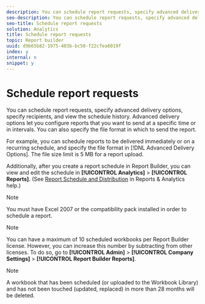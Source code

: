```yaml
---
description: You can schedule report requests, specify advanced delivery options, specify recipients, and view the schedule history. Advanced delivery options let you configure reports that you want to send at a specific time or in intervals. You can also specify the file format in which to send the report.
seo-description: You can schedule report requests, specify advanced delivery options, specify recipients, and view the schedule history. Advanced delivery options let you configure reports that you want to send at a specific time or in intervals. You can also specify the file format in which to send the report.
seo-title: Schedule report requests
solution: Analytics
title: Schedule report requests
topic: Report builder
uuid: d9b65b82-1975-403b-bc50-f22cfea6019f
index: y
internal: n
snippet: y
---
```


# Schedule report requests

You can schedule report requests, specify advanced delivery options, specify recipients, and view the schedule history. Advanced delivery options let you configure reports that you want to send at a specific time or in intervals. You can also specify the file format in which to send the report.

For example, you can schedule reports to be delivered immediately or on a recurring schedule, and specify the file format in [!DNL Advanced Delivery Options]. The file size limit is 5 MB for a report upload.

Additionally, after you create a report schedule in Report Builder, you can view and edit the schedule in **[!UICONTROL Analytics]** > **[!UICONTROL Reports]**. (See [Report Schedule and Distribution](https://marketing.adobe.com/resources/help/en_US/sc/user/index.html#Report%20Schedule%20and%20Distribution) in Reports & Analytics help.)

>[!NOTE]
>
>You must have Excel 2007 or the compatibility pack installed in order to schedule a report.

>[!NOTE]
>
>You can have a maximum of 10 scheduled workbooks per Report Builder license. However, you can increase this number by subtracting from other licenses. To do so, go to **[!UICONTROL Admin]** > **[!UICONTROL Company Settings]** > **[!UICONTROL Report Builder Reports]**.

>[!NOTE]
>
>A workbook that has been scheduled (or uploaded to the Workbook Library) and has not been touched (updated, replaced) in more than 28 months will be deleted.

